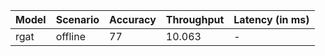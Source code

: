 | Model   | Scenario   |   Accuracy |   Throughput | Latency (in ms)   |
|---------|------------|------------|--------------|-------------------|
| rgat    | offline    |         77 |       10.063 | -                 |